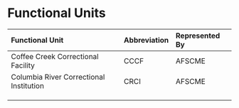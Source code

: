 # Functional Units

| **Functional Unit** | **Abbreviation** | **Represented By** |
| :--- | :--- | :--- |
| Coffee Creek Correctional Facility | CCCF | AFSCME |
| Columbia River Correctional Institution | CRCI | AFSCME |
|  |  |  |
|  |  |  |
|  |  |  |

